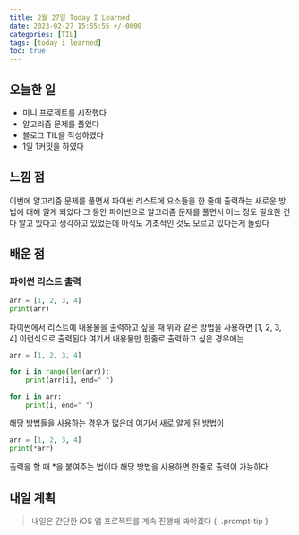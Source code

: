 ```yaml
---
title: 2월 27일 Today I Learned
date: 2023-02-27 15:55:55 +/-0000
categories: [TIL]
tags: [today i learned]
toc: true
---
```


## 오늘한 일

* 미니 프로젝트를 시작했다
* 알고리즘 문제를 풀었다
* 블로그 TIL을 작성하였다
* 1일 1커밋을 하였다

## 느낌 점

이번에 알고리즘 문제를 풀면서 파이썬 리스트에 요소들을 한 줄에 출력하는 새로운 방법에 대해 알게 되었다 그 동안 파이썬으로 알고리즘 문제를 풀면서 어느 정도 필요한 건 다 알고 있다고 생각하고 있었는데 아직도 기초적인 것도 모르고 있다는게 놀랐다

## 배운 점

### 파이썬 리스트 출력

~~~python
arr = [1, 2, 3, 4]
print(arr)
~~~

파이썬에서 리스트에 내용물을 출력하고 싶을 때 위와 같은 방법을
사용하면 [1, 2, 3, 4] 이런식으로 출력된다 여기서 내용물만 한줄로 출력하고 싶은 경우에는 

~~~python
arr = [1, 2, 3, 4]

for i in range(len(arr)):
    print(arr[i], end=" ")
    
for i in arr:
    print(i, end=" ")
~~~

해당 방법들을 사용하는 경우가 많은데 여기서 새로 알게 된 방법이

~~~python
arr = [1, 2, 3, 4]
print(*arr)
~~~

출력을 할 때 *을 붙여주는 법이다 해당 방법을 사용하면 한줄로 출력이 가능하다

## 내일 계획

> 내일은 간단한 iOS 앱 프로젝트를 계속 진행해 봐야겠다
{: .prompt-tip }
